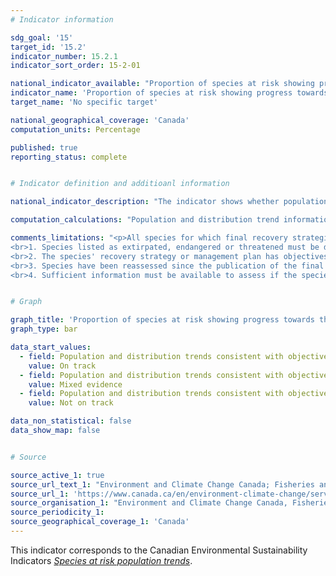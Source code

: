```yaml
---
# Indicator information

sdg_goal: '15'
target_id: '15.2'
indicator_number: 15.2.1
indicator_sort_order: 15-2-01

national_indicator_available: "Proportion of species at risk showing progress towards their population and distribution objectives"
indicator_name: 'Proportion of species at risk showing progress towards their population and distribution objectives'
target_name: 'No specific target'

national_geographical_coverage: 'Canada'
computation_units: Percentage

published: true
reporting_status: complete


# Indicator definition and additioanl information

national_indicator_description: "The indicator shows whether population and distribution trends of species at risk are consistent with the objectives in final recovery strategies or management plans. <em>Environment and Climate Change Canada (ECCC)</em>"

computation_calculations: "Population and distribution trend information for each species is compared to its objectives to determine whether it is on track to meet those objectives. Each species is assigned to 1 of 4 categories based on whether it is making progress toward objectives: yes, no, mixed evidence, or insufficient information. The indicator is a count of the number of species in the yes, no or mixed evidence categories. <em>(ECCC)</em>"

comments_limitations: "<p>All species for which final recovery strategies or management plans exist are considered, namely species listed as extirpated, endangered, threatened, or special concern. A species is included in the indicator if it meets the following criteria.
<br>1. Species listed as extirpated, endangered or threatened must be deemed feasible to recover
<br>2. The species' recovery strategy or management plan has objectives relating to population size, distribution or both
<br>3. Species have been reassessed since the publication of the final recovery strategy or management plan, to allow for population and distribution trends to be compared to the objectives
<br>4. Sufficient information must be available to assess if the species' population and distribution trends are consistent with the recovery or management objectives <br><br>Results should not be interpreted as a measure of recovery or management success until sufficient time has passed to allow species to respond and to allow enough information to be collected to assess the recovery or management. <em>(ECCC)</em></p>"


# Graph

graph_title: 'Proportion of species at risk showing progress towards their population and distribution objectives'
graph_type: bar

data_start_values:
  - field: Population and distribution trends consistent with objectives
    value: On track
  - field: Population and distribution trends consistent with objectives
    value: Mixed evidence
  - field: Population and distribution trends consistent with objectives
    value: Not on track

data_non_statistical: false
data_show_map: false


# Source

source_active_1: true
source_url_text_1: "Environment and Climate Change Canada; Fisheries and Oceans Canada; Parks Canada; Committee on the Status of Endangered Wildlife in Canada Secretariat"
source_url_1: 'https://www.canada.ca/en/environment-climate-change/services/environmental-indicators/species-risk-population-trends.html'
source_organisation_1: "Environment and Climate Change Canada, Fisheries and Oceans Canada, Parks Canada, and the Committee on the Status of Endangered Wildlife in Canada Secretariat"
source_periodicity_1:
source_geographical_coverage_1: 'Canada'
---
```

This indicator corresponds to the Canadian Environmental Sustainability Indicators <a href="https://www.canada.ca/en/environment-climate-change/services/environmental-indicators/species-risk-population-trends.html"> <em>Species at risk population trends</em></a>.
